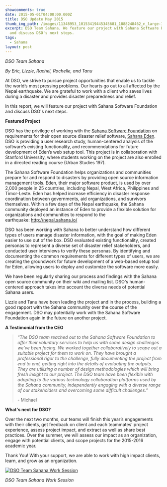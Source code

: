 ```yaml
---
showcomments: true
date: 2015-05-01T04:00:00.000Z
title: DSO Update May 2015
thumb_img_path: /images/11348953_10153419445345681_1888248462_n_large-1-.jpg
excerpt: DSO Team Sahana. We feature our project with Sahana Software Foundation
  and discuss DSO's next steps.
tags:
  - Sahana
layout: post
---
```

*DSO Team Sahana*

*By Eric, Lizzie, Rachel, Rochelle, and Tanu*

At DSO, we strive to pursue project opportunities that enable us to tackle the world’s most pressing problems. Our hearts go out to all affected by the Nepal earthquake. We are grateful to work with a client who saves lives during a disaster and provides disaster preparedness and relief.

In this report, we will feature our project with Sahana Software Foundation and discuss DSO's next steps.

**Featured Project**

DSO has the privilege of working with the [Sahana Software Foundation](http://sahanafoundation.org/) on requirements for their open source disaster relief software, [Sahana Eden](http://nepal.sahana.io/). DSO is providing a user research study, human-centered analysis of the software’s existing functionality, and recommendations for future development of Eden’s web setup tool. This project is in collaboration with Stanford University, where students working on the project are also enrolled in a directed reading course (Urban Studies 197).

The Sahana Software Foundation helps organizations and communities prepare for and respond to disasters by providing open source information management tools. Eden, their major software product, is used by over 2,000 people in 25 countries, including Nepal, West Africa, Philippines and Timor-Leste. Eden has helped increase efficiency in disaster response coordination between governments, aid organizations, and survivors themselves. Within a few days of the Nepal earthquake, the Sahana community deployed an instance of Eden to provide a flexible solution for organizations and communities to respond to the earthquake: <http://nepal.sahana.io/>

DSO has been working with Sahana to better understand how different types of users manage disaster information, with the goal of making Eden easier to use out of the box. DSO evaluated existing functionality, created personas to represent a diverse set of disaster relief stakeholders, and conducted user interviews to verify these personas. By identifying and documenting the common requirements for different types of users, we are creating the groundwork for future development of a web-based setup tool for Eden, allowing users to deploy and customize the software more easily.

We have been regularly sharing our process and findings with the Sahana open source community on their wiki and mailing list. DSO's human-centered approach takes into account the diverse needs of potential Sahana users.

Lizzie and Tanu have been leading the project and in the process, building a good rapport with the Sahana community over the course of the engagement. DSO may potentially work with the Sahana Software Foundation again in the future on another project.

**A Testimonial from the CEO**

> *“The DSO team reached out to the Sahana Software Foundation to offer their voluntary services to help us with some design challenges we've been facing. We worked together collaboratively to scope out a suitable project for them to work on. They have brought a professional rigor to the challenge, fully documenting the project from end to end, getting right into the details of evaluating the outputs. They are utilizing a number of design methodologies which will bring fresh insight to our project. The DSO team have been flexible with adapting to the various technology collaboration platforms used by the Sahana community, independently engaging with a diverse range of our stakeholders and overcoming some difficult challenges.”* 
>
> \- Michael 

**What's next for DSO?**

Over the next two months, our teams will finish this year’s engagements with their clients, get feedback on client and each teammates’ project experience, assess project impact, and extract as well as share best practices. Over the summer, we will assess our impact as an organization, engage with potential clients, and scope projects for the 2015-2016 academic year.

Thank You! With your support, we are able to work with high impact clients, learn, and grow as an organization. 

[![DSO Team Sahana Work Session](https://www.globalgiving.org/pfil/17280/11282155_10153419473730681_356083043_n_Large.jpg)](https://www.globalgiving.org/pfil/17280/11282155_10153419473730681_356083043_n_Large.jpg)

*DSO Team Sahana Work Session*